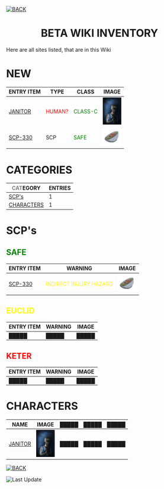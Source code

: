 [![BACK](https://img.shields.io/badge/GO_TO-HOME-ffffff?style=for-the-badge)](https://raven-sgwc.github.io/SCP-FC/)
<h1 align="center">BETA WIKI INVENTORY</h1>

Here are all sites listed, that are in this Wiki

# NEW

| ENTRY ITEM | TYPE | CLASS | IMAGE |
| --- | --- | --- | --- |
| [JANITOR](./entries/janitor) | <span style="color: red">HUMAN?</span> | <span style="color: green">CLASS-C</span> | <img src="./entries/images/cleaner.jpg" title="Janitor" width="50" height="73"/> |
| [SCP-330](./scp/330) | SCP | <span style="color: green">SAFE</span> | <img src="./entries/images/scp-330.png" title="SCP-330" width="50" height="50"/> |


# CATEGORIES

| <span style="color: gray">CAT</span>EGORY | ENTRIES |
| --- | --- |
| [SCP's](#scps) | 1 |
| [CHARACTERS](#characters) | 1 | 


# SCP's

## <span style="color: green">SAFE</span>

| ENTRY ITEM | WARNING | IMAGE |
| --- | --- | --- |
| [SCP-330](./entries/330) | <span style="color: yellow">INDIRECT INJURY HAZARD</span> | <img src="./entries/images/scp-330.png" title="SCP-330" width="50" height="50"/> |

## <span style="color: yellow">EUCLID</span>

| ENTRY ITEM | WARNING | IMAGE |
| --- | --- | --- |
| █████ | █████ | █████ |

## <span style="color: red">KETER</span>

| ENTRY ITEM | WARNING | IMAGE |
| --- | --- | --- |
| █████ | █████ | █████ |

# CHARACTERS

| NAME | IMAGE | █████ | █████ | █████ |
| --- | --- | --- | --- | --- |
| [JANITOR](./entries/janitor) | <img src="./entries/images/cleaner.jpg" title="Janitor" width="50" height="73"/> | █████ | █████ | █████ |

[![BACK](https://img.shields.io/badge/GO_TO-HOME-ffffff?style=for-the-badge)](https://raven-sgwc.github.io/SCP-FC/)

![Last Update](https://img.shields.io/github/last-commit/raven-sgwc/SCP-FC?path=.%2Fweb%2Ftree.md&style=for-the-badge&label=LAST%20UPDATE&labelColor=000000&color=ffffff&cacheSeconds=https%3A%2F%2Fraven-sgwc.github.io%2FSCP-FC)